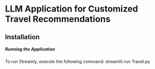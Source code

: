 # LLM Application for Customized Travel Recommendations

## Installation
  ##### Running the Application
  To run Streamly, execute the following command:
   streamlit run Travel.py
